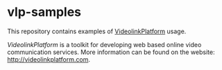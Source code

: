 vlp-samples
===========

This repository contains examples of [VideolinkPlatform](https://videolinkplatform.com) usage.

*VideolinkPlatform* is a toolkit for developing web based online video communication services. More information can be found on the website: http://videolinkplatform.com.
